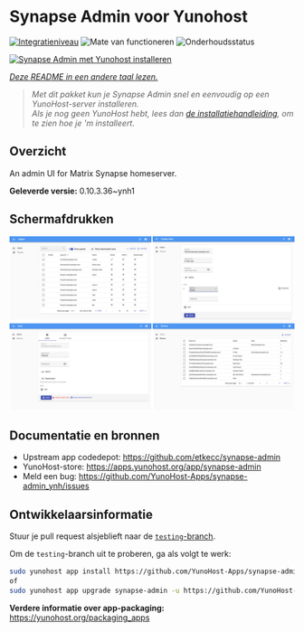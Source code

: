 <!--
NB: Deze README is automatisch gegenereerd door <https://github.com/YunoHost/apps/tree/master/tools/readme_generator>
Hij mag NIET handmatig aangepast worden.
-->

# Synapse Admin voor Yunohost

[![Integratieniveau](https://apps.yunohost.org/badge/integration/synapse-admin)](https://ci-apps.yunohost.org/ci/apps/synapse-admin/)
![Mate van functioneren](https://apps.yunohost.org/badge/state/synapse-admin)
![Onderhoudsstatus](https://apps.yunohost.org/badge/maintained/synapse-admin)

[![Synapse Admin met Yunohost installeren](https://install-app.yunohost.org/install-with-yunohost.svg)](https://install-app.yunohost.org/?app=synapse-admin)

*[Deze README in een andere taal lezen.](./ALL_README.md)*

> *Met dit pakket kun je Synapse Admin snel en eenvoudig op een YunoHost-server installeren.*  
> *Als je nog geen YunoHost hebt, lees dan [de installatiehandleiding](https://yunohost.org/install), om te zien hoe je 'm installeert.*

## Overzicht

An admin UI for Matrix Synapse homeserver. 


**Geleverde versie:** 0.10.3.36~ynh1

## Schermafdrukken

![Schermafdrukken van Synapse Admin](./doc/screenshots/screenshots.jpg)

## Documentatie en bronnen

- Upstream app codedepot: <https://github.com/etkecc/synapse-admin>
- YunoHost-store: <https://apps.yunohost.org/app/synapse-admin>
- Meld een bug: <https://github.com/YunoHost-Apps/synapse-admin_ynh/issues>

## Ontwikkelaarsinformatie

Stuur je pull request alsjeblieft naar de [`testing`-branch](https://github.com/YunoHost-Apps/synapse-admin_ynh/tree/testing).

Om de `testing`-branch uit te proberen, ga als volgt te werk:

```bash
sudo yunohost app install https://github.com/YunoHost-Apps/synapse-admin_ynh/tree/testing --debug
of
sudo yunohost app upgrade synapse-admin -u https://github.com/YunoHost-Apps/synapse-admin_ynh/tree/testing --debug
```

**Verdere informatie over app-packaging:** <https://yunohost.org/packaging_apps>
